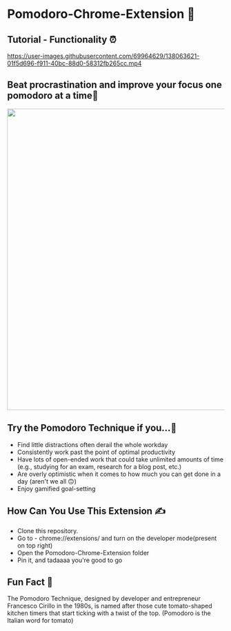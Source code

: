# Pomodoro-Chrome-Extension 🍅

## Tutorial - Functionality ⏰
https://user-images.githubusercontent.com/69964629/138063621-01f5d696-f911-40bc-88d0-58312fb265cc.mp4

## Beat procrastination and improve your focus one pomodoro at a time🥳 
<img src="https://user-images.githubusercontent.com/69964629/138051517-e12caa27-30a3-4905-bef2-a5f169fb9316.jpg" width="700"/>


## Try the Pomodoro Technique if you...🙌
<ul>
<li>Find little distractions often derail the whole workday</li>

<li>Consistently work past the point of optimal productivity</li>

<li>Have lots of open-ended work that could take unlimited amounts of time (e.g., studying for an exam, research for a blog post, etc.)</li>

<li>Are overly optimistic when it comes to how much you can get done in a day (aren't we all 🙃)</li>

<li>Enjoy gamified goal-setting</li>
</ul>

## How Can You Use This Extension ✍️
<ul>
<li>Clone this repository.</li>
<li>Go to - chrome://extensions/ and turn on the developer mode(present on top right)</li>
<li>Open the Pomodoro-Chrome-Extension folder</li>
<li>Pin it, and tadaaaa you're good to go</li>
</ul>

## Fun Fact 💁
The Pomodoro Technique, designed by developer and entrepreneur Francesco Cirillo in the 1980s, 
is named after those cute tomato-shaped kitchen timers that start ticking with a twist of the top. (Pomodoro is the Italian word for tomato)


